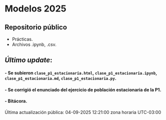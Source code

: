 # Modelos 2025

## Repositorio público

- Prácticas.
- Archivos .ipynb, .csv.


## *Último update*:

#### - Se subieron  `clase_p1_estacionaria.html`, `clase_p1_estacionaria.ipynb`, `clase_p1_estacionaria.md`, `clase_p1_estacionaria.py`.
#### - Se corrigió el enunciado del ejercicio de población estacionaria de la P1.
#### - Bitácora.

Última actualización pública: 04-09-2025 12:21:00 zona horaria UTC-03:00
